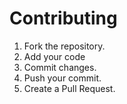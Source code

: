 # Contributing

1. Fork the repository.
2. Add your code
3. Commit changes.
4. Push your commit.
5. Create a Pull Request.
